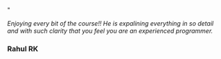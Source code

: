 <p class="quote-char">"</p> 

_Enjoying every bit of the course!! He is expalining everything in so detail and with such clarity that you feel you are an experienced programmer._

### Rahul RK